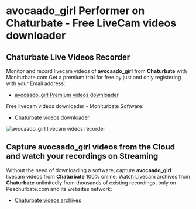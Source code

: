 # avocaado_girl Performer on Chaturbate - Free LiveCam videos downloader

## Chaturbate Live Videos Recorder

Monitor and record livecam videos of **avocaado_girl** from **Chaturbate** with Moniturbate.com
Get a premium trial for free by just and only registering with your Email address:
* [avocaado_girl Premium videos downloader](https://moniturbate.com/request-demo-licence-key.html)

Free livecam videos downloader - Moniturbate Software:
* [Chaturbate videos downloader](https://moniturbate.com/moniturbate-download-software.html)

![avocaado_girl livecam videos recorder](https://peachurnet.com/templates/moniturbate-software.png)


## Capture avocaado_girl videos from the Cloud and watch your recordings on Streaming

Without the need of downloading a software, capture **avocaado_girl** livecam videos from **Chaturbate** 100% online.
Watch Livecam archives from **Chaturbate** unlimitedly from thousands of existing recordings, only on Peachurbate.com and its websites network:
* [Chaturbate videos archives](https://peachurnet.com/)